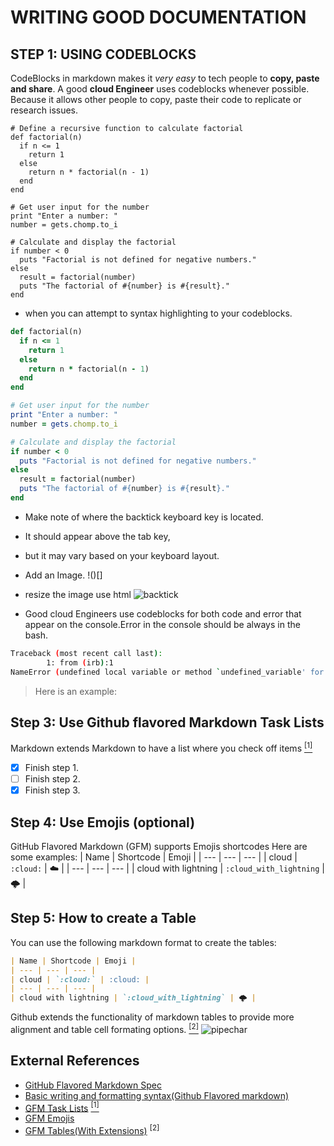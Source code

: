 # WRITING GOOD DOCUMENTATION
## STEP 1: USING CODEBLOCKS
CodeBlocks in markdown makes it *very easy* to tech people to **copy, paste and share**.
A good __cloud Engineer__ uses codeblocks whenever possible.
Because it allows other people to copy, paste their code to replicate or research issues.

```
# Define a recursive function to calculate factorial
def factorial(n)
  if n <= 1
    return 1
  else
    return n * factorial(n - 1)
  end
end

# Get user input for the number
print "Enter a number: "
number = gets.chomp.to_i

# Calculate and display the factorial
if number < 0
  puts "Factorial is not defined for negative numbers."
else
  result = factorial(number)
  puts "The factorial of #{number} is #{result}."
end
```
- when you can attempt to syntax highlighting to your codeblocks.
```ruby
def factorial(n)
  if n <= 1
    return 1
  else
    return n * factorial(n - 1)
  end
end

# Get user input for the number
print "Enter a number: "
number = gets.chomp.to_i

# Calculate and display the factorial
if number < 0
  puts "Factorial is not defined for negative numbers."
else
  result = factorial(number)
  puts "The factorial of #{number} is #{result}."
end
```
- Make note of where the backtick keyboard key is located.
- It should appear above the tab key, 
- but it may vary based on your keyboard layout.
-  Add an Image. !()[]
-  resize the image use html
![backtick](https://github.com/madhavi-chavva/github-docs-example/assets/125069098/9e804bdb-c98f-4e1d-86a5-b888a28916f5)


- Good cloud Engineers use codeblocks for both code and error that appear on the console.Error in the console should be always in the bash.
   
```bash
Traceback (most recent call last):
        1: from (irb):1
NameError (undefined local variable or method `undefined_variable' for main:Object)
```
> Here is an example:

## Step 3: Use Github flavored Markdown Task Lists
Markdown extends Markdown to have a list where you check off items [<sup>[1]</sup>](#external-references)

- [X] Finish step 1.
- [ ] Finish step 2.
- [X] Finish step 3.

## Step 4: Use Emojis (optional)
GitHub Flavored Markdown (GFM) supports Emojis shortcodes
Here are some examples:
| Name | Shortcode | Emoji |
| --- | --- | --- |
| cloud | `:cloud:` | :cloud: |
| --- | --- | --- |
| cloud with lightning | `:cloud_with_lightning` | 🌩️ |

## Step 5: How to create a Table
You can use the following markdown format to create the tables:

```md
| Name | Shortcode | Emoji |
| --- | --- | --- |
| cloud | `:cloud:` | :cloud: |
| --- | --- | --- |
| cloud with lightning | `:cloud_with_lightning` | 🌩️ |
```
Github extends the functionality of markdown tables to provide more alignment and table cell formating options. [<sup>[2]</sup>](#external-references)
![pipechar](https://github.com/madhavi-chavva/github-docs-example/assets/125069098/42522f40-c1f2-47a2-ad13-a55ed43184d8)


## External References
- [GitHub Flavored Markdown Spec](//github.github.com/gfm/)   
- [Basic writing and formatting syntax(Github Flavored markdown)](https://docs.github.com/en/get-started/writing-on-github/getting-started-with-writing-and-formatting-on-github/basic-writing-and-formatting-syntax)
- [GFM Task Lists](https://docs.github.com/en/get-started/writing-on-github/getting-started-with-writing-and-formatting-on-github/basic-writing-and-formatting-syntax#task-lists) [<sup>[1]</sup>](#external-references)
- [GFM Emojis](https://github.com/markdown-templates/markdown-emojis)
- [GFM Tables(With Extensions)](https://github.github.com/gfm/#tables-extension-) <sup>[2]</sup>
